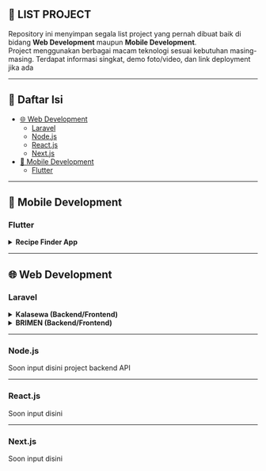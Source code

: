 ## 📂 LIST PROJECT

Repository ini menyimpan segala list project yang pernah dibuat baik di bidang **Web Development** maupun **Mobile Development**.  
Project menggunakan berbagai macam teknologi sesuai kebutuhan masing-masing. Terdapat informasi singkat, demo foto/video, dan link deployment jika ada

---

## 📑 Daftar Isi
- [🌐 Web Development](#-web-development)
  - [Laravel](#laravel)
  - [Node.js](#nodejs)
  - [React.js](#reactjs)
  - [Next.js](#nextjs)
- [📱 Mobile Development](#-mobile-development)
  - [Flutter](#flutter)

---

## 📱 Mobile Development

### Flutter
<details>
  <summary><b>Recipe Finder App</b></summary>
  <br>
  
  ### 📸 Demo
  <img src="https://github.com/lintanganugerah/list-proyek/blob/main/assets/foodiefind.gif" width="200"></img>

  ### 📖 Deskripsi
  Aplikasi mobile untuk mencari resep masakan dari berbagai negara. Merupakan salah satu project course Flutter Bootcamp Dicoding. Dibangun dengan arsitektur MVVM. Terintegrasi dengan API publik, dan menggunakan state management provider

  ### 🛠️ Stack
  - Flutter
  - Provider
  - API

  ### 🔗 Link
  - [Repository](https://github.com/lintanganugerah/FoodieFind)

</details>

---

## 🌐 Web Development

### Laravel
<details>
  <summary><b>Kalasewa (Backend/Frontend)</b></summary>
  <br>
  
  ### 📸 Demo
  ![Demo Project](https://github.com/lintanganugerah/list-proyek/blob/main/assets/kalasewa.gif)

  ### 📖 Deskripsi
  Aplikasi platform penyewaan untuk mengatasi masalah dalam penyewaan kostum cosplay. Menggunakan Agile sprints dan UAT lebih dari 10 pengguna. Implementasi pembayaran menggunakan Midtrans. Berhasil mengatasi permasalahan Penyewa (customer) dan pemilik kostum (owner / penjual)

  ### 🛠️ Stack
  - Laravel 11
  - MySQL
  - Bootstrap 5
  - Midtrans

  ### 🔗 Link
  - [Live Demo](https://kalasewa.nzproject.web.id/)

</details>

<details>
  <summary><b>BRIMEN (Backend/Frontend)</b></summary>
  <br>
  
  ### 📸 Demo
  ![Demo Project](https://github.com/lintanganugerah/list-proyek/blob/main/assets/brimen.gif)

  ### 📖 Deskripsi
  Website manajemen dokumen arsip untuk mempercepat pencarian dokumen, meningkatkan akurasi pencatatan, dan mengurangi risiko operasional.

  ### 🛠️ Stack
  - Laravel 10
  - MySQL
  - Bootstrap 5

  ### 🔗 Link
  - [Live Demo](https://docman.nzproject.web.id/)

</details>

---

### Node.js
Soon input disini project backend API

---

### React.js
Soon input disini

---

### Next.js
Soon input disini
